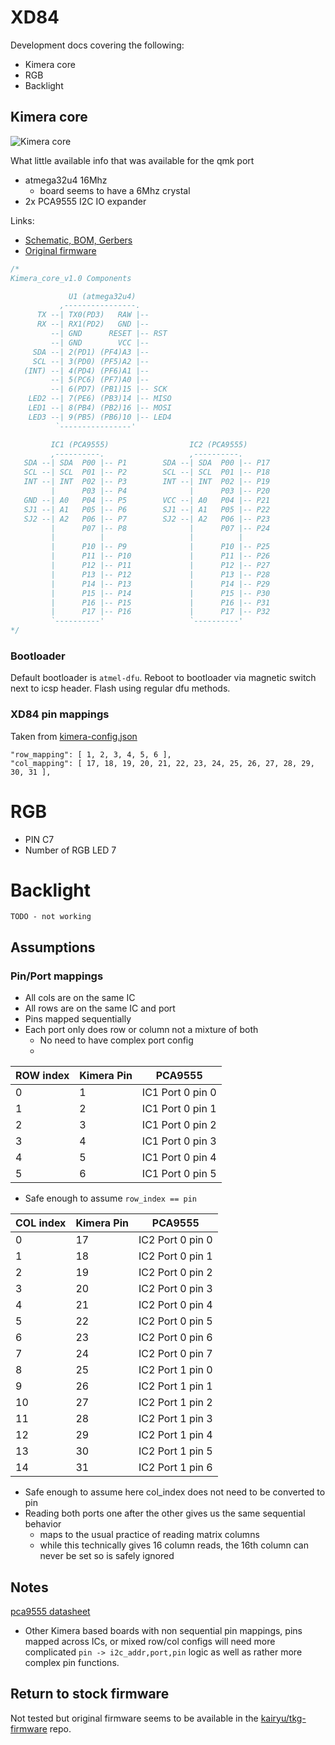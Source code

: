 # XD84

Development docs covering the following:
- Kimera core
- RGB
- Backlight

## Kimera core
![Kimera core](https://gd2.alicdn.com/imgextra/i4/159916802/TB2qsIgdrJkpuFjy1zcXXa5FFXa_!!159916802.jpg)

What little available info that was available for the qmk port
- atmega32u4 16Mhz
  - board seems to have a 6Mhz crystal 
- 2x PCA9555 I2C IO expander

Links:
- [Schematic, BOM, Gerbers](/kairyu/kimera/blob/master/kimera_core)
- [Original firmware](https://github.com/kairyu/tmk_keyboard_custom/tree/master/keyboard/kimera)

```c
/*
Kimera_core_v1.0 Components

             U1 (atmega32u4)
           ,----------------.
      TX --| TX0(PD3)   RAW |--
      RX --| RX1(PD2)   GND |--
         --| GND      RESET |-- RST
         --| GND        VCC |--
     SDA --| 2(PD1) (PF4)A3 |--
     SCL --| 3(PD0) (PF5)A2 |--
   (INT) --| 4(PD4) (PF6)A1 |--
         --| 5(PC6) (PF7)A0 |--
         --| 6(PD7) (PB1)15 |-- SCK
    LED2 --| 7(PE6) (PB3)14 |-- MISO
    LED1 --| 8(PB4) (PB2)16 |-- MOSI
    LED3 --| 9(PB5) (PB6)10 |-- LED4
          `----------------'

         IC1 (PCA9555)                  IC2 (PCA9555)
         ,----------.                   ,----------.
   SDA --| SDA  P00 |-- P1        SDA --| SDA  P00 |-- P17
   SCL --| SCL  P01 |-- P2        SCL --| SCL  P01 |-- P18
   INT --| INT  P02 |-- P3        INT --| INT  P02 |-- P19
         |      P03 |-- P4              |      P03 |-- P20
   GND --| A0   P04 |-- P5        VCC --| A0   P04 |-- P21
   SJ1 --| A1   P05 |-- P6        SJ1 --| A1   P05 |-- P22
   SJ2 --| A2   P06 |-- P7        SJ2 --| A2   P06 |-- P23
         |      P07 |-- P8              |      P07 |-- P24
         |          |                   |          |
         |      P10 |-- P9              |      P10 |-- P25
         |      P11 |-- P10             |      P11 |-- P26
         |      P12 |-- P11             |      P12 |-- P27
         |      P13 |-- P12             |      P13 |-- P28
         |      P14 |-- P13             |      P14 |-- P29
         |      P15 |-- P14             |      P15 |-- P30
         |      P16 |-- P15             |      P16 |-- P31
         |      P17 |-- P16             |      P17 |-- P32
         `----------'                   `----------'
*/

```

### Bootloader
Default bootloader is `atmel-dfu`.
Reboot to bootloader via magnetic switch next to icsp header.
Flash using regular dfu methods.

### XD84 pin mappings
Taken from [kimera-config.json](https://github.com/kairyu/tkg/blob/master/keyboard/config/kimera-config.json)

	"row_mapping": [ 1, 2, 3, 4, 5, 6 ],
	"col_mapping": [ 17, 18, 19, 20, 21, 22, 23, 24, 25, 26, 27, 28, 29, 30, 31 ],

# RGB
- PIN C7
- Number of RGB LED 7

# Backlight
    TODO - not working

## Assumptions
### Pin/Port mappings
- All cols are on the same IC
- All rows are on the same IC and port
- Pins mapped sequentially
- Each port only does row or column not a mixture of both
  - No need to have complex port config
  - 

| ROW index | Kimera Pin | PCA9555           |
| ----------|------------|-------------------|
| 0         | 1          | IC1 Port 0  pin 0 |
| 1         | 2          | IC1 Port 0  pin 1 |
| 2         | 3          | IC1 Port 0  pin 2 |
| 3         | 4          | IC1 Port 0  pin 3 |
| 4         | 5          | IC1 Port 0  pin 4 |
| 5         | 6          | IC1 Port 0  pin 5 |

- Safe enough to assume `row_index == pin`


| COL index | Kimera Pin | PCA9555           |
| ----------|------------|-------------------|
| 0         | 17         | IC2 Port 0  pin 0 |
| 1         | 18         | IC2 Port 0  pin 1 |
| 2         | 19         | IC2 Port 0  pin 2 |
| 3         | 20         | IC2 Port 0  pin 3 |
| 4         | 21         | IC2 Port 0  pin 4 |
| 5         | 22         | IC2 Port 0  pin 5 |
| 6         | 23         | IC2 Port 0  pin 6 |
| 7         | 24         | IC2 Port 0  pin 7 |
| 8         | 25         | IC2 Port 1  pin 0 |
| 9         | 26         | IC2 Port 1  pin 1 |
| 10        | 27         | IC2 Port 1  pin 2 |
| 11        | 28         | IC2 Port 1  pin 3 |
| 12        | 29         | IC2 Port 1  pin 4 |
| 13        | 30         | IC2 Port 1  pin 5 |
| 14        | 31         | IC2 Port 1  pin 6 |

- Safe enough to assume here col_index does not need to be converted to pin
- Reading both ports one after the other gives us the same sequential behavior
  - maps to the usual practice of reading matrix columns
  - while this technically gives 16 column reads, the 16th column can never be set so is safely ignored

## Notes
[pca9555 datasheet](https://www.ti.com/lit/ds/symlink/pca9555.pdf)

- Other Kimera based boards with non sequential pin mappings, pins mapped across ICs, or mixed row/col configs will need more complicated `pin -> i2c_addr,port,pin` logic as well as rather more complex pin functions.

## Return to stock firmware
Not tested but original firmware seems to be available in the [kairyu/tkg-firmware](https://github.com/kairyu/tkg-firmware/blob/master/kimera-core.hex) repo.
